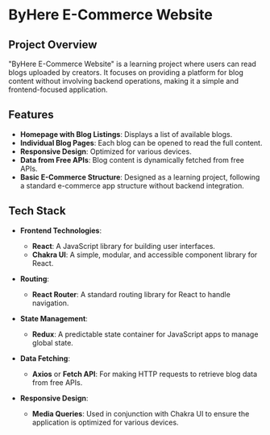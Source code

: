 # ByHere E-Commerce Website

## Project Overview

"ByHere E-Commerce Website" is a learning project where users can read blogs uploaded by creators. It focuses on providing a platform for blog content without involving backend operations, making it a simple and frontend-focused application.

## Features

- **Homepage with Blog Listings**: Displays a list of available blogs.
- **Individual Blog Pages**: Each blog can be opened to read the full content.
- **Responsive Design**: Optimized for various devices.
- **Data from Free APIs**: Blog content is dynamically fetched from free APIs.
- **Basic E-Commerce Structure**: Designed as a learning project, following a standard e-commerce app structure without backend integration.

## Tech Stack

- **Frontend Technologies**: 
  - **React**: A JavaScript library for building user interfaces.
  - **Chakra UI**: A simple, modular, and accessible component library for React.

- **Routing**: 
  - **React Router**: A standard routing library for React to handle navigation.

- **State Management**: 
  - **Redux**: A predictable state container for JavaScript apps to manage global state.

- **Data Fetching**: 
  - **Axios** or **Fetch API**: For making HTTP requests to retrieve blog data from free APIs.

- **Responsive Design**: 
  - **Media Queries**: Used in conjunction with Chakra UI to ensure the application is optimized for various devices.




